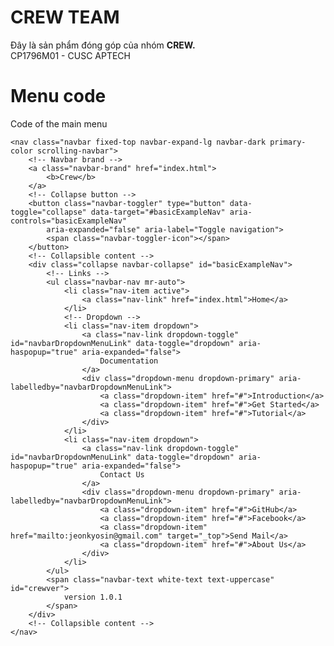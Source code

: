 # CREW TEAM
Đây là sản phẩm đóng góp của nhóm <b>CREW.</b><br>
CP1796M01 - CUSC APTECH

# Menu code
<!-- Start navbar --> Code of the main menu <br>
    <nav class="navbar fixed-top navbar-expand-lg navbar-dark primary-color scrolling-navbar">
        <!-- Navbar brand -->
        <a class="navbar-brand" href="index.html">
            <b>Crew</b>
        </a>
        <!-- Collapse button -->
        <button class="navbar-toggler" type="button" data-toggle="collapse" data-target="#basicExampleNav" aria-controls="basicExampleNav"
            aria-expanded="false" aria-label="Toggle navigation">
            <span class="navbar-toggler-icon"></span>
        </button>
        <!-- Collapsible content -->
        <div class="collapse navbar-collapse" id="basicExampleNav">
            <!-- Links -->
            <ul class="navbar-nav mr-auto">
                <li class="nav-item active">
                    <a class="nav-link" href="index.html">Home</a>
                </li>
                <!-- Dropdown -->
                <li class="nav-item dropdown">
                    <a class="nav-link dropdown-toggle" id="navbarDropdownMenuLink" data-toggle="dropdown" aria-haspopup="true" aria-expanded="false">
                        Documentation
                    </a>
                    <div class="dropdown-menu dropdown-primary" aria-labelledby="navbarDropdownMenuLink">
                        <a class="dropdown-item" href="#">Introduction</a>
                        <a class="dropdown-item" href="#">Get Started</a>
                        <a class="dropdown-item" href="#">Tutorial</a>
                    </div>
                </li>
                <li class="nav-item dropdown">
                    <a class="nav-link dropdown-toggle" id="navbarDropdownMenuLink" data-toggle="dropdown" aria-haspopup="true" aria-expanded="false">
                        Contact Us
                    </a>
                    <div class="dropdown-menu dropdown-primary" aria-labelledby="navbarDropdownMenuLink">
                        <a class="dropdown-item" href="#">GitHub</a>
                        <a class="dropdown-item" href="#">Facebook</a>
                        <a class="dropdown-item" href="mailto:jeonkyosin@gmail.com" target="_top">Send Mail</a>
                        <a class="dropdown-item" href="#">About Us</a>
                    </div>
                </li>
            </ul>
            <span class="navbar-text white-text text-uppercase" id="crewver">
                version 1.0.1
            </span>
        </div>
        <!-- Collapsible content -->
    </nav>
<!-- End navbar -->
